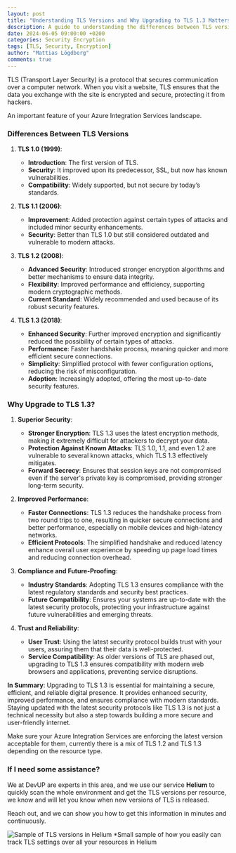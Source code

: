 ```yaml
---
layout: post
title: "Understanding TLS Versions and Why Upgrading to TLS 1.3 Matters"
description: A guide to understanding the differences between TLS versions and the importance of upgrading to TLS 1.3.
date: 2024-06-05 09:00:00 +0200
categories: Security Encryption
tags: [TLS, Security, Encryption]
author: "Mattias Lögdberg"
comments: true
---
```


TLS (Transport Layer Security) is a protocol that secures communication over a computer network. When you visit a website, TLS ensures that the data you exchange with the site is encrypted and secure, protecting it from hackers.

An important feature of your Azure Integration Services landscape.

### Differences Between TLS Versions

1. **TLS 1.0 (1999)**:
   - **Introduction**: The first version of TLS.
   - **Security**: It improved upon its predecessor, SSL, but now has known vulnerabilities.
   - **Compatibility**: Widely supported, but not secure by today’s standards.

2. **TLS 1.1 (2006)**:
   - **Improvement**: Added protection against certain types of attacks and included minor security enhancements.
   - **Security**: Better than TLS 1.0 but still considered outdated and vulnerable to modern attacks.

3. **TLS 1.2 (2008)**:
   - **Advanced Security**: Introduced stronger encryption algorithms and better mechanisms to ensure data integrity.
   - **Flexibility**: Improved performance and efficiency, supporting modern cryptographic methods.
   - **Current Standard**: Widely recommended and used because of its robust security features.

4. **TLS 1.3 (2018)**:
   - **Enhanced Security**: Further improved encryption and significantly reduced the possibility of certain types of attacks.
   - **Performance**: Faster handshake process, meaning quicker and more efficient secure connections.
   - **Simplicity**: Simplified protocol with fewer configuration options, reducing the risk of misconfiguration.
   - **Adoption**: Increasingly adopted, offering the most up-to-date security features.

### Why Upgrade to TLS 1.3?

1. **Superior Security**:
   - **Stronger Encryption**: TLS 1.3 uses the latest encryption methods, making it extremely difficult for attackers to decrypt your data.
   - **Protection Against Known Attacks**: TLS 1.0, 1.1, and even 1.2 are vulnerable to several known attacks, which TLS 1.3 effectively mitigates.
   - **Forward Secrecy**: Ensures that session keys are not compromised even if the server's private key is compromised, providing stronger long-term security.

2. **Improved Performance**:
   - **Faster Connections**: TLS 1.3 reduces the handshake process from two round trips to one, resulting in quicker secure connections and better performance, especially on mobile devices and high-latency networks.
   - **Efficient Protocols**: The simplified handshake and reduced latency enhance overall user experience by speeding up page load times and reducing connection overhead.

3. **Compliance and Future-Proofing**:
   - **Industry Standards**: Adopting TLS 1.3 ensures compliance with the latest regulatory standards and security best practices.
   - **Future Compatibility**: Ensures your systems are up-to-date with the latest security protocols, protecting your infrastructure against future vulnerabilities and emerging threats.

4. **Trust and Reliability**:
   - **User Trust**: Using the latest security protocol builds trust with your users, assuring them that their data is well-protected.
   - **Service Compatibility**: As older versions of TLS are phased out, upgrading to TLS 1.3 ensures compatibility with modern web browsers and applications, preventing service disruptions.

**In Summary**: Upgrading to TLS 1.3 is essential for maintaining a secure, efficient, and reliable digital presence. It provides enhanced security, improved performance, and ensures compliance with modern standards. Staying updated with the latest security protocols like TLS 1.3 is not just a technical necessity but also a step towards building a more secure and user-friendly internet.

Make sure your Azure Integration Services are enforcing the latest version acceptable for them, currently there is a mix of TLS 1.2 and TLS 1.3 depending on the resource type.

### If I need some assistance?
We at DevUP are experts in this area, and we use our service **Helium** to quickly scan the whole environment and get the TLS versions per resource, we know and will let you know when new versions of TLS is released.

Reach out, and we can show you how to get this information in minutes and continuously.


![Sample of TLS versions in Helium](https://devupgeneric.blob.core.windows.net/public/marketing/Group%20705.png)
*Small sample of how you easily can track TLS settings over all your resources in Helium